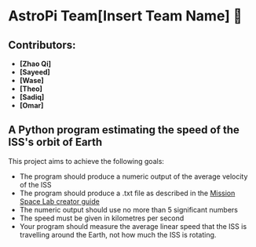 # AstroPi Team[Insert Team Name] :rocket:

## Contributors:
- **[Zhao Qi]**
- **[Sayeed]**
- **[Wase]**
- **[Theo]**
- **[Sadiq]**
- **[Omar]**

## A Python program estimating the speed of the ISS's orbit of Earth

This project aims to achieve the following goals:
- The program should produce a numeric output of the average velocity of the ISS
- The program should produce a .txt file as described in the [Mission Space Lab creator guide](https://projects.raspberrypi.org/en/projects/mission-space-lab-creator-guide)
- The numeric output should use no more than 5 significant numbers
- The speed must be given in kilometres per second
- Your program should measure the average linear speed that the ISS is travelling around the Earth, not how much the ISS is rotating.
